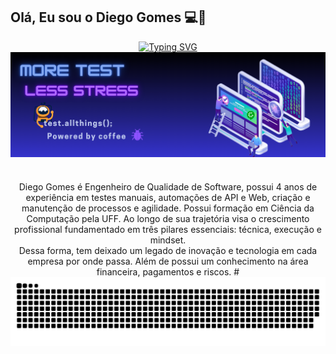 ## Olá, Eu sou o Diego Gomes :computer::tea:
<div align="center">
 <a href="https://git.io/typing-svg">
   <img src="https://readme-typing-svg.demolab.com?font=Fira+Code&weight=500&size=22&pause=1000&color=4493F8&width=435&lines=Welcome+to+my+profile!" alt="Typing SVG" />
 </a>
</div>

<img align="center" alt="" src="./src/QUALITY ASSURENCE (1).png">

#

<p align="center">Diego Gomes é Engenheiro de Qualidade de Software, possui 4 anos de experiência em testes manuais, automações de API e Web, criação e manutenção de processos e agilidade. Possui formação em Ciência da Computação pela UFF.
Ao longo de sua trajetória visa o crescimento profissional fundamentado em três pilares essenciais: técnica, execução e mindset.<br> Dessa forma, tem  deixado um legado de inovação e tecnologia em cada empresa por onde passa. 
Além de possui um conhecimento na área financeira, pagamentos e riscos.
#

<picture align="center">
  <source media="(prefers-color-scheme: dark)" srcset="https://raw.githubusercontent.com/mari4souza/mari4souza/output/github-contribution-grid-snake-dark.svg">
  <source media="(prefers-color-scheme: light)" srcset="https://raw.githubusercontent.com/mari4souza/mari4souza/output/github-contribution-grid-snake-dark.svg">
  <img align="center" alt="github contribution grid snake animation" src="https://raw.githubusercontent.com/mari4souza/mari4souza/output/github-contribution-grid-snake.svg">
</picture>

<!--
**Diegoindio/Diegoindio** is a ✨ _special_ ✨ repository because its `README.md` (this file) appears on your GitHub profile.

#

<p align="center">Estudante de Análise e Desenvolvimento de Sistemas na Faculdade de Engenharia de Sorocaba. Atualmente trabalho com Go e estudo Java paralelamente.
Estou constantemente atualizando meus conhecimentos e buscando novos desafios na área de tecnologia. Tenho paixão por aprender e aplicar esses conhecimentos para criar soluções inovadoras.
  
#
Here are some ideas to get you started:

- 🔭 I’m currently working on ...
- 🌱 I’m currently learning ...
- 👯 I’m looking to collaborate on ...
- 🤔 I’m looking for help with ...
- 💬 Ask me about ...
- 📫 How to reach me: ...
- 😄 Pronouns: ...
- ⚡ Fun fact: ...
-->
